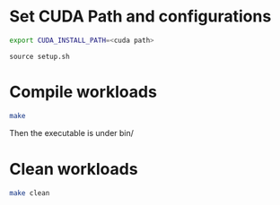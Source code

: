 # Set CUDA Path and configurations

```bash
export CUDA_INSTALL_PATH=<cuda path>
```

```
source setup.sh
```

# Compile workloads

```bash
make
```
Then the executable is under bin/

# Clean workloads
```bash
make clean
```
